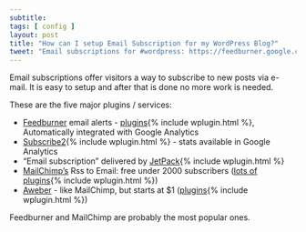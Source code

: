 ```yaml
---
subtitle:
tags: [ config ]
layout: post
title: "How can I setup Email Subscription for my WordPress Blog?"
tweet: "Email subscriptions for #wordpress: https://feedburner.google.com or https://mailchimp.com"
---
```


Email subscriptions offer visitors a way to subscribe to new posts via e-mail. It is easy to setup and after that is done no more work is needed.

These are the five major plugins / services:

- [Feedburner][fbg] email alerts - [plugins][fbp]{% include wplugin.html %}, Automatically integrated with Google Analytics
- [Subscribe2][sb2]{% include wplugin.html %} - stats available in Google Analytics
- “Email subscription” delivered by [JetPack][jpw]{% include wplugin.html %}
- [MailChimp’s][mlc] Rss to Email: free under 2000 subscribers ([lots of plugins](http://wordpress.org/extend/plugins/tags/mailchimp){% include wplugin.html %})
- [Aweber][awe] - like MailChimp, but starts at $1 ([plugins][awp]{% include wplugin.html %})

Feedburner and MailChimp are probably the most popular ones.

[fbt]: http://wpsites.net/rss-feed/create-a-wordpress-subscription-only-e-mail-newsletter-service-using-rss-feedburner/
[fbg]: https://feedburner.google.com
[fbp]: https://wordpress.org/extend/plugins/tags/feedburner
[sb2]: https://wordpress.org/extend/plugins/subscribe2/
[jpw]: https://wordpress.org/extend/plugins/jetpack/
[mlc]: https://mailchimp.com/
[awe]: http://www.aweber.com/
[awp]: https://wordpress.org/extend/plugins/tags/aweber